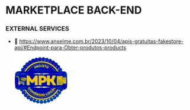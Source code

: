 # MARKETPLACE BACK-END


### EXTERNAL SERVICES
- 🔗 https://www.anselme.com.br/2023/10/04/apis-gratuitas-fakestore-api/#Endpoint-para-Obter-produtos-products

  ![alt text](public/image.png)
